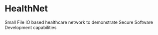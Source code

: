 # HealthNet
Small File IO based healthcare network to demonstrate Secure Software Development capabilities
